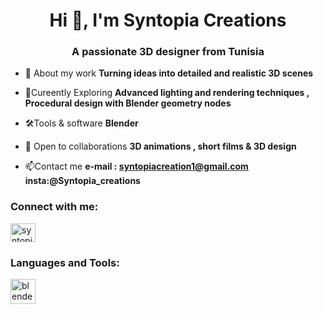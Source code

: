 <h1 align="center">Hi 👋, I'm Syntopia Creations</h1>
<h3 align="center">A passionate 3D designer from Tunisia</h3>

- 🔭 About my work **Turning ideas into detailed and realistic 3D scenes**

- 📝Cureently Exploring **Advanced lighting and rendering techniques , Procedural design with Blender geometry nodes**

- 🛠️Tools & software **Blender**

- 🤝 Open to collaborations **3D animations , short films & 3D design**

- 📫Contact me **e-mail : syntopiacreation1@gmail.com insta:@Syntopia_creations**

<h3 align="left">Connect with me:</h3>
<p align="left">
<a href="https://instagram.com/syntopia_creations" target="blank"><img align="center" src="https://raw.githubusercontent.com/rahuldkjain/github-profile-readme-generator/master/src/images/icons/Social/instagram.svg" alt="syntopia_creations" height="30" width="40" /></a>
</p>

<h3 align="left">Languages and Tools:</h3>
<p align="left"> <a href="https://www.blender.org/" target="_blank" rel="noreferrer"> <img src="https://download.blender.org/branding/community/blender_community_badge_white.svg" alt="blender" width="40" height="40"/> </a> </p>
